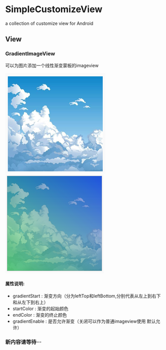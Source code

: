 # SimpleCustomizeView
a collection of customize view for Android

## View
### GradientImageView
可以为图片添加一个线性渐变蒙板的imageview

![Source](https://github.com/HStanN/SimpleCustomizeView/blob/master/image/source_image.png)
![Gradient](https://github.com/HStanN/SimpleCustomizeView/blob/master/image/gradiented.png)
#### 属性说明:
 - gradientStart : 渐变方向（分为leftTop和leftBottom,分别代表从左上到右下和从左下到右上）
 - startColor : 渐变的起始颜色
 - endColor : 渐变的终止颜色
 - gradientEnable : 是否允许渐变（关闭可以作为普通imageview使用 默认允许）
 
### 新内容请等待···
